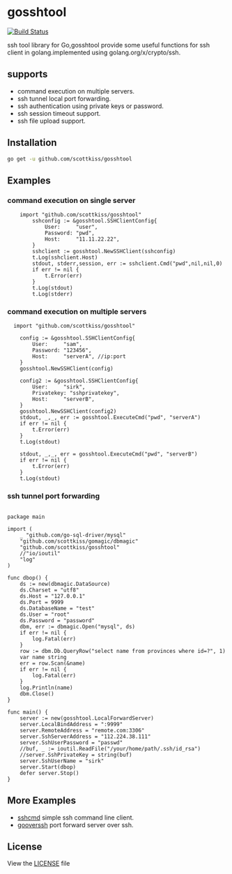 # gosshtool
[![Build Status](https://travis-ci.org/scottkiss/gosshtool.svg)](https://travis-ci.org/scottkiss/gosshtool)

ssh tool library for Go,gosshtool provide some useful functions for ssh client in golang.implemented using golang.org/x/crypto/ssh.


## supports
* command execution on multiple servers.
* ssh tunnel local port forwarding.
* ssh authentication using private keys or password.
* ssh session timeout support.
* ssh file upload support.
## Installation
```bash
go get -u github.com/scottkiss/gosshtool
```

## Examples

### command execution on single server

```golang
    import "github.com/scottkiss/gosshtool"
		sshconfig := &gosshtool.SSHClientConfig{
			User:     "user",
			Password: "pwd",
			Host:     "11.11.22.22",
		}
		sshclient := gosshtool.NewSSHClient(sshconfig)
		t.Log(sshclient.Host)
		stdout, stderr,session, err := sshclient.Cmd("pwd",nil,nil,0)
		if err != nil {
			t.Error(err)
		}
		t.Log(stdout)
		t.Log(stderr)
```


### command execution on multiple servers

```golang
  import "github.com/scottkiss/gosshtool"

	config := &gosshtool.SSHClientConfig{
		User:     "sam",
		Password: "123456",
		Host:     "serverA", //ip:port
	}
	gosshtool.NewSSHClient(config)

	config2 := &gosshtool.SSHClientConfig{
		User:     "sirk",
		Privatekey: "sshprivatekey",
		Host:     "serverB",
	}
	gosshtool.NewSSHClient(config2)
	stdout, _,_, err := gosshtool.ExecuteCmd("pwd", "serverA")
	if err != nil {
		t.Error(err)
	}
	t.Log(stdout)

	stdout, _,_, err = gosshtool.ExecuteCmd("pwd", "serverB")
	if err != nil {
		t.Error(err)
	}
	t.Log(stdout)
  ```

### ssh tunnel port forwarding
```golang

package main

import (
	_ "github.com/go-sql-driver/mysql"
	"github.com/scottkiss/gomagic/dbmagic"
	"github.com/scottkiss/gosshtool"
	//"io/ioutil"
	"log"
)

func dbop() {
	ds := new(dbmagic.DataSource)
	ds.Charset = "utf8"
	ds.Host = "127.0.0.1"
	ds.Port = 9999
	ds.DatabaseName = "test"
	ds.User = "root"
	ds.Password = "password"
	dbm, err := dbmagic.Open("mysql", ds)
	if err != nil {
		log.Fatal(err)
	}
	row := dbm.Db.QueryRow("select name from provinces where id=?", 1)
	var name string
	err = row.Scan(&name)
	if err != nil {
		log.Fatal(err)
	}
	log.Println(name)
	dbm.Close()
}

func main() {
	server := new(gosshtool.LocalForwardServer)
	server.LocalBindAddress = ":9999"
	server.RemoteAddress = "remote.com:3306"
	server.SshServerAddress = "112.224.38.111"
	server.SshUserPassword = "passwd"
	//buf, _ := ioutil.ReadFile("/your/home/path/.ssh/id_rsa")
	//server.SshPrivateKey = string(buf)
	server.SshUserName = "sirk"
	server.Start(dbop)
	defer server.Stop()
}

```

## More Examples
* [sshcmd](https://github.com/scottkiss/sshcmd) simple ssh command line client.
* [gooverssh](https://github.com/scottkiss/gooverssh) port forward server over ssh.

## License
View the [LICENSE](https://github.com/scottkiss/gosshtool/blob/master/LICENSE) file


